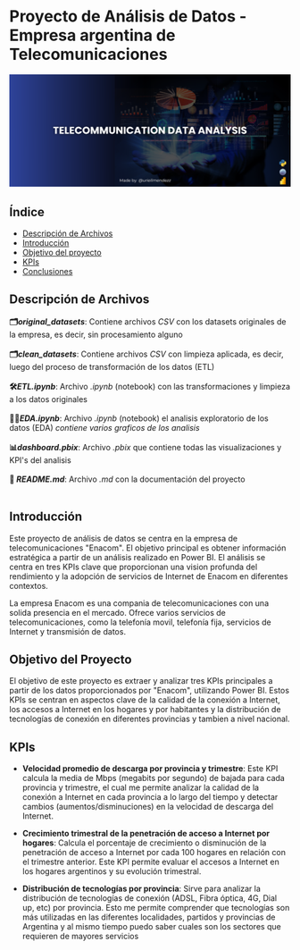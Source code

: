 # Proyecto de Análisis de Datos - Empresa argentina de Telecomunicaciones

![Foto de portada](cover.png)

## Índice
- [Descripción de Archivos](#archivos)
- [Introducción](#intro)
- [Objetivo del proyecto](#objetivoproyecto)
- [KPIs](#kpis)
- [Conclusiones](#conlusiones)


## Descripción de Archivos

<summary><strong>🗂️<em>original_datasets</em></strong>: Contiene archivos <em>CSV</em> con los datasets originales de la empresa, es decir, sin procesamiento alguno</summary>

<br>

<summary><strong>🗂️<em>clean_datasets</em></strong>: Contiene archivos <em>CSV</em> con limpieza aplicada, es decir, luego del proceso de transformación de los datos (ETL)</summary>

<br>

<summary><strong>🛠️<em>ETL.ipynb</em></strong>: Archivo <em>.ipynb</em> (notebook) con las transformaciones y limpieza a los datos originales</summary>

<br>

<summary><strong>🕵️‍♂️<em>EDA.ipynb</em></strong>: Archivo <em>.ipynb</em> (notebook) el analisis exploratorio de los datos (EDA) <em>contiene varios graficos de los analisis</em></summary>

<br>

<summary><strong>📊<em>dashboard.pbix</em></strong>: Archivo <em>.pbix</em> que contiene todas las visualizaciones y KPI's del analisis</em></summary>

<br>

<summary><strong>📗<em> README.md</em></strong>: Archivo <em>.md</em> con la documentación del proyecto</summary>

<br>

## Introducción

Este proyecto de análisis de datos se centra en la empresa de telecomunicaciones "Enacom". El objetivo principal es obtener información estratégica a partir de un análisis realizado en Power BI. El análisis se centra en tres KPIs clave que proporcionan una vision profunda del rendimiento y la adopción de servicios de Internet de Enacom en diferentes contextos.

La empresa Enacom es una compania de telecomunicaciones con una solida presencia en el mercado. Ofrece varios servicios de telecomunicaciones, como la telefonía movil, telefonía fija, servicios de Internet y transmisión de datos. 

## Objetivo del Proyecto

El objetivo de este proyecto es extraer y analizar tres KPIs principales a partir de los datos proporcionados por "Enacom", utilizando Power BI. Estos KPIs se centran en aspectos clave de la calidad de la conexión a Internet, los accesos a Internet en los hogares y por habitantes y la distribución de tecnologías de conexión en diferentes provincias y tambien a nivel nacional.


## KPIs

   - **Velocidad promedio de descarga por provincia y trimestre**: Este KPI calcula la media de Mbps (megabits por segundo) de bajada para cada provincia y trimestre, el cual me permite analizar la calidad de la conexión a Internet en cada provincia a lo largo del tiempo y detectar cambios (aumentos/disminuciones) en la velocidad de descarga del Internet.
   
   - **Crecimiento trimestral de la penetración de acceso a Internet por hogares**: Calcula el porcentaje de crecimiento o disminución de la penetración de acceso a Internet por cada 100 hogares en relación con el trimestre anterior. Este KPI permite evaluar el accesos a Internet en los hogares argentinos y su evolución trimestral.
   
   - **Distribución de tecnologías por provincia**: Sirve para analizar la distribución de tecnologías de conexión (ADSL, Fibra óptica, 4G, Dial up, etc) por provincia. Esto me permite comprender que tecnologías son más utilizadas en las diferentes localidades, partidos y provincias de Argentina y al mismo tiempo puedo saber cuales son los sectores que requieren de mayores servicios
